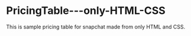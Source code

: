 # PricingTable---only-HTML-CSS
This is sample pricing table for snapchat made from only HTML and CSS.
